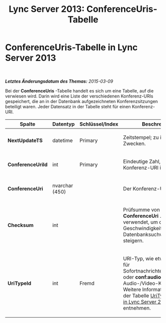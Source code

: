 ﻿---
title: 'Lync Server 2013: ConferenceUris-Tabelle'
TOCTitle: ConferenceUris-Tabelle
ms:assetid: b1721d52-3c65-45ea-8997-06af8fef93fc
ms:mtpsurl: https://technet.microsoft.com/de-de/library/Gg412854(v=OCS.15)
ms:contentKeyID: 49295123
ms.date: 05/19/2016
mtps_version: v=OCS.15
ms.translationtype: HT
---

# ConferenceUris-Tabelle in Lync Server 2013

 

_**Letztes Änderungsdatum des Themas:** 2015-03-09_

Bei der **ConferenceUris** -Tabelle handelt es sich um eine Tabelle, auf die verwiesen wird. Darin wird eine Liste der verschiedenen Konferenz-URIs gespeichert, die an in der Datenbank aufgezeichneten Konferenzsitzungen beteiligt waren. Jeder Datensatz in der Tabelle steht für einen Konferenz-URI.


<table>
<colgroup>
<col style="width: 25%" />
<col style="width: 25%" />
<col style="width: 25%" />
<col style="width: 25%" />
</colgroup>
<thead>
<tr class="header">
<th>Spalte</th>
<th>Datentyp</th>
<th>Schlüssel/Index</th>
<th>Beschreibung</th>
</tr>
</thead>
<tbody>
<tr class="odd">
<td><p><strong>NextUpdateTS</strong></p></td>
<td><p>datetime</p></td>
<td><p>Primary</p></td>
<td><p>Zeitstempel; zu internen Zwecken.</p></td>
</tr>
<tr class="even">
<td><p><strong>ConferenceUriId</strong></p></td>
<td><p>int</p></td>
<td><p>Primary</p></td>
<td><p>Eindeutige Zahl, die diesen Konferenz-URI identifiziert.</p></td>
</tr>
<tr class="odd">
<td><p><strong>ConferenceUri</strong></p></td>
<td><p>nvarchar (450)</p></td>
<td><p></p></td>
<td><p>Der Konferenz-URI.</p></td>
</tr>
<tr class="even">
<td><p><strong>Checksum</strong></p></td>
<td><p>int</p></td>
<td><p></p></td>
<td><p>Prüfsumme von <strong>ConferenceUri</strong> . Wird verwendet, um die Geschwindigkeit von Datenbanksuchvorgängen zu steigern.</p></td>
</tr>
<tr class="odd">
<td><p><strong>UriTypeId</strong></p></td>
<td><p>int</p></td>
<td><p>Fremd</p></td>
<td><p>URI-Typ, wie etwa <strong>conf:chat</strong> für Sofortnachrichtenkonferenzen oder <strong>conf:audio-video</strong> für Audio-/Video-Konferenzen. Weitere Informationen sind der Tabelle <a href="lync-server-2013-uritypes-table.md">UriTypes-Tabelle in Lync Server 2013</a> zu entnehmen.</p></td>
</tr>
</tbody>
</table>

